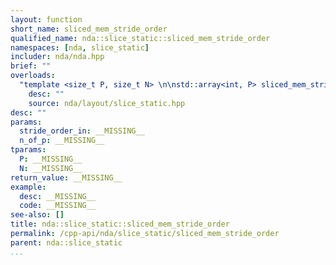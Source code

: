 ```yaml
---
layout: function
short_name: sliced_mem_stride_order
qualified_name: nda::slice_static::sliced_mem_stride_order
namespaces: [nda, slice_static]
includer: nda/nda.hpp
brief: ""
overloads:
  "template <size_t P, size_t N> \n\nstd::array<int, P> sliced_mem_stride_order(const std::array<int, N> & stride_order_in, const std::array<int, P> & n_of_p)":
    desc: ""
    source: nda/layout/slice_static.hpp
desc: ""
params:
  stride_order_in: __MISSING__
  n_of_p: __MISSING__
tparams:
  P: __MISSING__
  N: __MISSING__
return_value: __MISSING__
example:
  desc: __MISSING__
  code: __MISSING__
see-also: []
title: nda::slice_static::sliced_mem_stride_order
permalink: /cpp-api/nda/slice_static/sliced_mem_stride_order
parent: nda::slice_static
...
```


